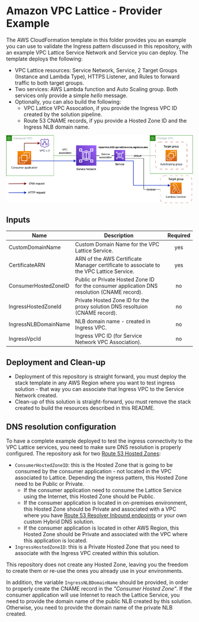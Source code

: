 # Amazon VPC Lattice - Provider Example

The AWS CloudFormation template in this folder provides you an example you can use to validate the Ingress pattern discussed in this repository, with an example VPC Lattice Service Network and Service you can deploy. The template deploys the following:

* VPC Lattice resources: Service Network, Service, 2 Target Groups (Instance and Lambda Type), HTTPS Listener, and Rules to forward traffic to both target groups.
* Two services: AWS Lambda function and Auto Scaling group. Both services only provide a simple *hello* message.
* Optionally, you can also build the following:
  * VPC Lattice VPC Assocation, if you provide the Ingress VPC ID created by the solution pipeline.
  * Route 53 CNAME records, if ypu provide a Hosted Zone ID and the Ingress NLB domain name.

![image](../../img/example-diagram.png)

## Inputs

| Name | Description | Required |
|------|-------------|:--------:|
| CustomDomainName | Custom Domain Name for the VPC Lattice Service. | yes |
| CertificateARN | ARN of the AWS Certificate Manager certificate to associate to the VPC Lattice Service. | yes |
| ConsumerHostedZoneID | Public or Private Hosted Zone ID for the consumer application DNS resolution (CNAME record). | no |
| IngressHostedZoneId | Private Hosted Zone ID for the proxy solution DNS resoltuion (CNAME record). | no |
| IngressNLBDomainName | NLB domain name - created in Ingress VPC. | no |
| IngressVpcId | Ingress VPC ID (for Service Network VPC Association). | no |

## Deployment and Clean-up

* Deployment of this repository is straight forward, you must deploy the stack template in any AWS Region where you want to test ingress solution - that way you can associate that Ingress VPC to the Service Network created.
* Clean-up of this solution is straight-forward, you must remove the stack created to build the resources described in this README.

## DNS resolution configuration

To have a complete example deployed to test the ingress connectivity to the VPC Lattice services, you need to make sure DNS resolution is properly configured. The repository ask for two [Route 53 Hosted Zones](https://docs.aws.amazon.com/Route53/latest/DeveloperGuide/hosted-zones-working-with.html): 

* `ConsumerHostedZoneID`: this is the Hosted Zone that is going to be consumed by the consumer application - not located in the VPC associated to Lattice. Depending the ingress pattern, this Hosted Zone need to be Public or Private.
  * If the consumer application need to consume the Lattice Service using the Internet, this Hosted Zone should be Public.
  * If the consumer application is located in on-premises environment, this Hosted Zone should be Private and associated with a VPC where you have [Route 53 Resolver Inbound endpoints](https://docs.aws.amazon.com/Route53/latest/DeveloperGuide/resolver.html) or your own custom Hybrid DNS solution.
  * If the consumer application is located in other AWS Region, this Hosted Zone should be Private and associated with the VPC where this application is located.
* `IngressHostedZoneID`: this is a Private Hosted Zone that you need to associate with the Ingress VPC created within this solution.

This repository does not create any Hosted Zone, leaving you the freedom to create them or re-use the ones you already use in your environments.

In addition, the variable `IngressNLBDomainName` should be provided, in order to properly create the CNAME record in the *"Consumer Hosted Zone"*. If the consumer application will use Internet to reach the Lattice Service, you need to provide the domain name of the public NLB created by this solution. Otherwise, you need to provide the domain name of the private NLB created.